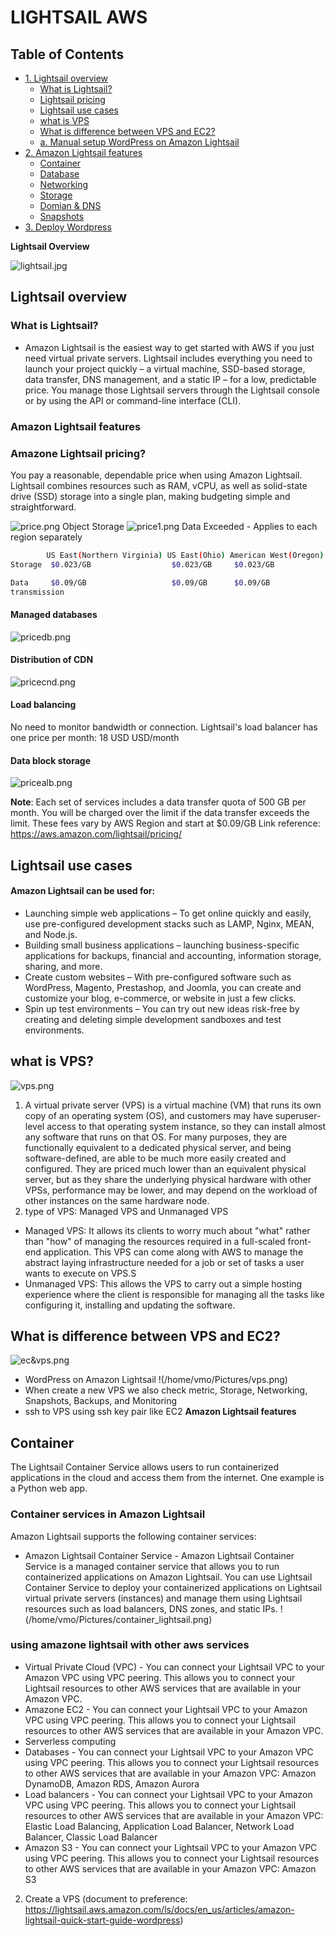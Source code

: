 # LIGHTSAIL AWS
## <a name='TableofContents'></a>Table of Contents
<!-- vscode-markdown-toc -->
* [ 1. Lightsail overview](#Lightsailoverview)
    * [What is Lightsail?](#WhatisLightsail)
    * [Lightsail pricing](#Lightsailpricing)
    * [Lightsail use cases](#Lightsailusecases)
	* [what is VPS](#whatisVPS)
    * [What is difference between VPS and EC2?](#WhatisdifferencebetweenVPSandEC2)
	* [a. Manual setup WordPress on Amazon Lightsail](#c.ManualsetupWordPressonAmazonLightsail)
* [2. Amazon Lightsail features](#Lightsailfeatures)
    * [Container](#Container)
    * [Database](#database)
    * [Networking](#Networking)
    * [Storage](#Storage)
    * [Domian & DNS](#domian&dns)
    * [Snapshots](#Snapshots) 
* [3. Deploy Wordpress](#)
<!-- vscode-markdown-toc-config
	numbering=false
	autoSave=true
	/vscode-markdown-toc-config -->
<!-- /vscode-markdown-toc -->
 **Lightsail Overview**

![lightsail.jpg](./Pictures/lightsail.jpg)
## <a name='Lightsailoverview'></a>Lightsail overview
### <a name='WhatisLightsail'></a>What is Lightsail?
- Amazon Lightsail is the easiest way to get started with AWS if you just need virtual private servers. Lightsail includes everything you need to launch your project quickly – a virtual machine, SSD-based storage, data transfer, DNS management, and a static IP – for a low, predictable price. You manage those Lightsail servers through the Lightsail console or by using the API or command-line interface (CLI).
### <a name='AmazonLightsailfeatures'></a>Amazon Lightsail features
### <a name='AmazonLightsailprice'></a>Amazone Lightsail pricing?
You pay a reasonable, dependable price when using Amazon Lightsail. Lightsail combines resources such as RAM, vCPU, as well as solid-state drive (SSD) storage into a single plan, making budgeting simple and straightforward.

![price.png](./Pictures/price.png)
Object Storage
![price1.png](./Pictures/price1.png)
Data Exceeded - Applies to each region separately
 ```bash
         US East(Northern Virginia)	US East(Ohio) American West(Oregon)	Canada(Central)	Europe(Frankfurt) Europe(Ireland) Europe(London) E urope(Paris)	
Storage	 $0.023/GB                  $0.023/GB	  $0.023/GB	            $0.025/GB	    $0.025/GB	        $0.023/GB	    $0.024/GB	    $0.024/GB	

Data   	 $0.09/GB	                $0.09/GB	  $0.09/GB	            $0.09/GB	    $0.09/GB	        $0.09/GB	    $0.09/GB	    $0.09/GB	
transmission  
```
#### Managed databases
![pricedb.png](./Pictures/pricedb.png)
#### Distribution of CDN
![pricecnd.png](./Pictures/pricecnd.png)
#### Load balancing
No need to monitor bandwidth or connection. Lightsail's load balancer has one price per month: 18 USD
USD/month
#### Data block storage
![pricealb.png](./Pictures/pricealb.png)

**Note**: Each set of services includes a data transfer quota of 500 GB per month. You will be charged over the limit if the data transfer exceeds the limit. These fees vary by AWS Region and start at $0.09/GB
Link reference: https://aws.amazon.com/lightsail/pricing/
## <a name='Lightsailusecase'></a>Lightsail use cases
#### Amazon Lightsail can be used for:
- Launching simple web applications – To get online quickly and easily, use pre-configured development stacks such as LAMP, Nginx, MEAN, and Node.js.
- Building small business applications – launching business-specific applications for backups, financial and accounting, information storage, sharing, and more.
- Create custom websites – With pre-configured software such as WordPress, Magento, Prestashop, and Joomla, you can create and customize your blog, e-commerce, or website in just a few clicks.
- Spin up test environments – You can try out new ideas risk-free by creating and deleting simple development sandboxes and test environments.

## <a name='whatisVPS'></a>what is VPS?
![vps.png](./Pictures/vps.png)
1. A virtual private server (VPS) is a virtual machine (VM) that runs its own copy of an operating system (OS), and customers may have superuser-level access to that operating system instance, so they can install almost any software that runs on that OS. For many purposes, they are functionally equivalent to a dedicated physical server, and being software-defined, are able to be much more easily created and configured. They are priced much lower than an equivalent physical server, but as they share the underlying physical hardware with other VPSs, performance may be lower, and may depend on the workload of other instances on the same hardware node.
2. type of VPS: Managed VPS and Unmanaged VPS
- Managed VPS: It allows its clients to worry much about "what" rather than "how" of managing the resources required in a full-scaled front-end application. This VPS can come along with AWS to manage the abstract laying infrastructure needed for a job or set of tasks a user wants to execute on VPS.S
- Unmanaged VPS: This allows the VPS to carry out a simple hosting experience where the client is responsible for managing all the tasks like configuring it, installing and updating the software.
## <a name='WhatisdifferencebetweenVPSandEC2?'></a>What is difference between VPS and EC2?
![ec&vps.png](./Pictures/ec&vps.png)
- WordPress on Amazon Lightsail
!(/home/vmo/Pictures/vps.png)
- When create a new VPS we also check metric, Storage, Networking, Snapshots, Backups, and Monitoring   
- ssh to VPS using ssh key pair like EC2
**Amazon Lightsail features**
## <a name='Container'></a>Container
The Lightsail Container Service allows users to run containerized applications in the cloud and access them from the internet. One example is a Python web app.

### Container services in Amazon Lightsail
Amazon Lightsail supports the following container services:
- Amazon Lightsail Container Service - Amazon Lightsail Container Service is a managed container service that allows you to run containerized applications on Amazon Lightsail. You can use Lightsail Container Service to deploy your containerized applications on Lightsail virtual private servers (instances) and manage them using Lightsail resources such as load balancers, DNS zones, and static IPs.
!(/home/vmo/Pictures/container_lightsail.png)


### using amazone lightsail with other aws services
- Virtual Private Cloud (VPC) - You can connect your Lightsail VPC to your Amazon VPC using VPC peering. This allows you to connect your Lightsail resources to other AWS services that are available in your Amazon VPC.
- Amazone EC2 - You can connect your Lightsail VPC to your Amazon VPC using VPC peering. This allows you to connect your Lightsail resources to other AWS services that are available in your Amazon VPC.
- Serverless computing 
- Databases - You can connect your Lightsail VPC to your Amazon VPC using VPC peering. This allows you to connect your Lightsail resources to other AWS services that are available in your Amazon VPC: Amazon DynamoDB, Amazon RDS, Amazon Aurora
- Load balancers - You can connect your Lightsail VPC to your Amazon VPC using VPC peering. This allows you to connect your Lightsail resources to other AWS services that are available in your Amazon VPC: Elastic Load Balancing, Application Load Balancer, Network Load Balancer, Classic Load Balancer
- Amazon S3 - You can connect your Lightsail VPC to your Amazon VPC using VPC peering. This allows you to connect your Lightsail resources to other AWS services that are available in your Amazon VPC: Amazon S3 



2. Create a VPS (document to preference: https://lightsail.aws.amazon.com/ls/docs/en_us/articles/amazon-lightsail-quick-start-guide-wordpress)